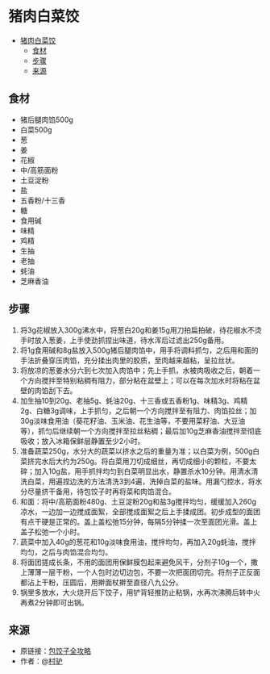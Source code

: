 # 猪肉白菜饺
- [猪肉白菜饺](#猪肉白菜饺)
  - [食材](#食材)
  - [步骤](#步骤)
  - [来源](#来源)

## 食材
* 猪后腿肉馅500g
* 白菜500g
* 葱
* 姜
* 花椒
* 中/高筋面粉
* 土豆淀粉
* 盐
* 五香粉/十三香
* 糖
* 食用碱
* 味精
* 鸡精
* 生抽
* 老抽
* 蚝油
* 芝麻香油

## 步骤
1. 将3g花椒放入300g沸水中，将葱白20g和姜15g用刀拍扁拍破，待花椒水不烫手时放入葱姜，上手使劲抓捏出味道，待水浑后过滤出250g备用。
2. 将1g食用碱和8g盐放入500g猪后腿肉馅中，用手将调料抓匀，之后用和面的手法折叠穿压肉馅，充分揉出肉里的胶质，至肉越来越粘，呈拉丝状。
3. 将放凉的葱姜水分六到七次加入肉馅中；先上手抓，水被肉吸收之后，朝着一个方向搅拌至特别粘稠有阻力，部分粘在盆壁上；可以在每次加水时将粘在盆壁的肉馅刮下去。
4. 加生抽10到20g、老抽5g、蚝油20g、十三香或五香粉1g、味精3g、鸡精2g、白糖3g调味，上手抓匀，之后朝一个方向搅拌至有阻力、肉馅拉丝；加30g淡味食用油（葵花籽油、玉米油、花生油等，不要用菜籽油、大豆油等），抓匀后继续朝一个方向搅拌至拉丝粘稠；最后加10g芝麻香油搅拌至彻底吸收；放入冰箱保鲜层静置至少2小时。
5. 准备蔬菜250g，水分大的蔬菜以挤水之后的重量为准；以白菜为例，500g白菜挤完水后大约为250g。将白菜用刀切成细丝，再切成细小的颗粒，不要太碎；加入10g盐，用手抓拌均匀到白菜明显出水，静置杀水10分钟。用清水清洗白菜，用遍捏边洗的方法清洗3到4遍，洗掉白菜的盐味。用漏勺控水，将水分尽量挤干备用，待包饺子时再将菜和肉馅混合。
6. 和面：将中/高筋面粉480g、土豆淀粉20g和盐3g搅拌均匀，缓缓加入260g凉水，一边加一边搅成面絮，全部搅成面絮之后上手揉成团。初步成型的面团有点干硬是正常的。盖上盖松弛15分钟，每隔5分钟揉一次至面团光滑。盖上盖子松弛一个小时。
7. 蔬菜中加入40g的葱花和10g淡味食用油，搅拌均匀，再加入20g蚝油，搅拌均匀，之后与肉馅混合均匀。
8. 将面团搓成长条，不用的面团用保鲜膜包起来避免风干，分剂子10g一个，撒上薄薄一层干粉，一个人包时边切边包，不要一次把面团切完。将剂子正反面都沾上干粉，压圆后，用擀面杖擀至直径八九公分。
9. 锅里多放水，大火烧开后下饺子，用铲背轻推防止粘锅，水再次沸腾后转中火再煮2分钟即可出锅。

## 来源
* 原链接：[包饺子全攻略](https://www.bilibili.com/video/BV14TcmeqEzD/)
* 作者：@[村驴](https://space.bilibili.com/417298480)